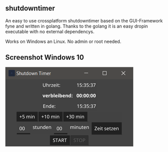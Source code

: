## shutdowntimer

An easy to use crossplatform shutdowntimer based on the GUI-Framework fyne and written in golang. Thanks to the golang it is an easy dropin executable with no external dependencys.

Works on Windows an Linux. No admin or root needed.

## Screenshot Windows 10

![Screenshot](img/screenshot.png)